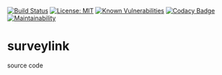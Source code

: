 [![Build Status](https://www.travis-ci.com/mohanrvce/surveylink.svg?branch=main)](https://www.travis-ci.com/mohanrvce/surveylink)     [![License: MIT](https://img.shields.io/badge/License-MIT-yellow.svg)](https://opensource.org/licenses/MIT) [![Known Vulnerabilities](https://snyk.io/test/github/mohanrvce/surveylink/badge.svg)](https://snyk.io/test/github/mohanrvce/surveylink) [![Codacy Badge](https://app.codacy.com/project/badge/Grade/6262373c5fa245febee319033b0d2cbb)](https://www.codacy.com/gh/mohanrvce/surveylink/dashboard?utm_source=github.com&amp;utm_medium=referral&amp;utm_content=mohanrvce/surveylink&amp;utm_campaign=Badge_Grade) [![Maintainability](https://api.codeclimate.com/v1/badges/414736783231ef522a79/maintainability)](https://codeclimate.com/github/mohanrvce/surveylink/maintainability)

# surveylink
source code
